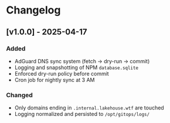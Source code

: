 # Changelog

## [v1.0.0] - 2025-04-17
### Added
- AdGuard DNS sync system (fetch → dry-run → commit)
- Logging and snapshotting of NPM `database.sqlite`
- Enforced dry-run policy before commit
- Cron job for nightly sync at 3 AM

### Changed
- Only domains ending in `.internal.lakehouse.wtf` are touched
- Logging normalized and persisted to `/opt/gitops/logs/`
